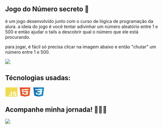## Jogo do Número secreto 🔢

é um jogo desenvolvido junto com o curso de lógica de programação da alura. 
a ideia do jogo é você tentar adivinhar um número aleatório entre 1 e 500 e então
ajudar o tails a descobrir qual o número que ele está procurando.

para jogar, é fácil só precisa clicar na imagem abaixo  e então "chutar" um número entre 1 e 500.


 <a href="https://jogonumeros-five.vercel.app/"><img src="https://github.com/FelipeSpinola008/Jogo-do-n-mero-Secreto/blob/60ed0fdcdf3427b82b479b43868292aac1087f2f/Jogo%20do%20n%C3%BAmero%20secreto%20screenshot2.png"></a>
 

## Técnologias usadas:
<div style="display: inline">
 <img align="center" alt="Felipe-Js" height="30" width="40" src="https://raw.githubusercontent.com/devicons/devicon/master/icons/javascript/javascript-plain.svg">
  <img align="center" alt="felipe-HTML" height="30" width="40" src="https://raw.githubusercontent.com/devicons/devicon/master/icons/html5/html5-original.svg">
  <img align="center" alt="felipe-CSS" height="30" width="40" src="https://raw.githubusercontent.com/devicons/devicon/master/icons/css3/css3-original.svg">
</div>

## Acompanhe minha jornada! 👩‍💻🤓

<a href="https://www.linkedin.com/in/felipespinola008/" target="_blank"><img src="https://img.shields.io/badge/-LinkedIn-%230077B5?style=for-the-badge&logo=linkedin&logoColor=white" target="_blank"></a>
